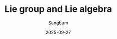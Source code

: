 ---
layout: post
title:  "Lie group and Lie algebra"
summary: "About manifold and tangent space expression"
author: Sangbum
date: '2025-09-27'
category: ['Linear_algebra']
thumbnail: /assets/posts/2025-09-27-lie-group-lie-algebra.jpg
usemathjax: true
link: https://natural-antlion-98e.notion.site/Lie-Group-and-Lie-Algebra-277dfe47b8098083843adb1dca529592?source=copy_link
---